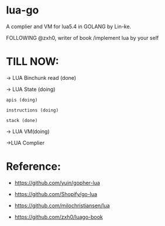 # lua-go
A complier and VM for lua5.4 in GOLANG by Lin-ke.

FOLLOWING @zxh0, writer of book /implement lua by your self

# TILL NOW:
 -> LUA Binchunk read (done)

 -> LUA State (doing)

    apis (doing)

    instructions (doing)

    stack (done)

-> LUA VM(doing)
    
    
->LUA Complier

# Reference:
- https://github.com/yuin/gopher-lua

- https://github.com/Shopify/go-lua

- https://github.com/milochristiansen/lua

- https://github.com/zxh0/luago-book


